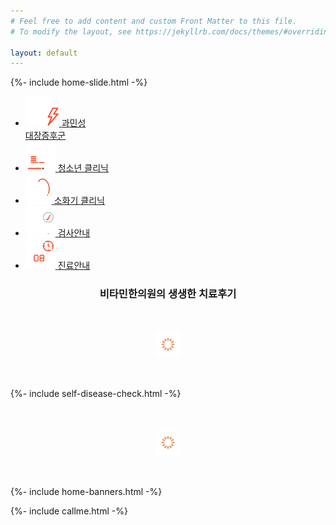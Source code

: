 ```yaml
---
# Feel free to add content and custom Front Matter to this file.
# To modify the layout, see https://jekyllrb.com/docs/themes/#overriding-theme-defaults

layout: default
---
```


{%- include home-slide.html -%}

<!-- 퀵링크 -->
<ul class="featured-links">
<li>
  <a href="/irritable-bowel-syndrome/gas">
    <img src="/assets/icon-featured-1.svg" alt="">
    <span>과민성<br>대장증후군</span>
  </a>
</li>
<li>
  <a href="/adolescence/physical">
    <img src="/assets/icon-featured-2.svg" alt="">
    <span>청소년 클리닉</span>
  </a>
</li>
<li>
  <a href="/digestive-organ/gastritis">
    <img src="/assets/icon-featured-3.svg" alt="">
    <span>소화기 클리닉</span>
  </a>
</li>
<li>
  <a href="/examinations/organic-acid">
    <img src="/assets/icon-featured-4.svg" alt="">
    <span>검사안내</span>
  </a>
</li>
<li>
  <a href="/about/services">
    <img src="/assets/icon-featured-5.svg" alt="">
    <span>진료안내</span>
  </a>
</li>
</ul>

<!-- 후기 -->
<h3 style="text-align:center"><strong>비타민한의원</strong>의 생생한 치료후기</h3>
<div id="featured-reviews" class="featured-articles">
  <img src="/assets/icon-loading.svg" alt="로딩중" width="40" height="40" style="display:block; margin:50px auto">
</div>
<script>
app.content.getByField({
  schemaKey: 'featured',
  field: 'display',
  value: 'review'
}).then(function (data) {
  // 순서 조정
  var unorderedData = [];
  var orderedData = [];
  Object.keys(data).forEach(function (key) {
    unorderedData.push(data[key]);
  });
  orderedData = unorderedData.sort(function (a, b) {
    return a.ordering - b.ordering;
  });
  // 데이터 삽입
  $('#featured-reviews').empty();
  orderedData.forEach(function (article) {
    var thumbnailId = (article.thumbnail && article.thumbnail[0] ? article.thumbnail[0].id : '');
    var title = article.title;
    var desc = article.desc;
    var url = (article.article ? '/articles?id=' + article.article.id : '/about/reviews');
    var markupSrc = [
      '<dl onclick="location.href = \'' + url + '\'">',
      '<dt><img id="' + thumbnailId + '" src="https://via.placeholder.com/300x180?text=..." alt=""></dt>',
      '<dd>',
        '<strong>' + title + '</strong>',
        '<p>' + desc + '</p>',
      '</dd>',
      '</dl>'
    ];
    $('#featured-reviews').append(markupSrc.join(''));
  });
  // 이미지 삽입
  orderedData.forEach(function (article) {
    var thumbnailId = (article.thumbnail && article.thumbnail[0] ? article.thumbnail[0].id : '');
    app.storage.getURL({
      fileId: thumbnailId
    }).then(function (url) {
      $('#' + thumbnailId).attr('src', url);
    });
  });
});
</script>

{%- include self-disease-check.html -%}

<!-- 의학정보 -->
<div id="featured-studies" class="featured-articles">
  <img src="/assets/icon-loading.svg" alt="로딩중" width="40" height="40" style="display:block; margin:50px auto">
</div>
<script>
app.content.getByField({
  schemaKey: 'featured',
  field: 'display',
  value: 'study'
}).then(function (data) {
  // 순서 조정
  var unorderedData = [];
  var orderedData = [];
  Object.keys(data).forEach(function (key) {
    unorderedData.push(data[key]);
  });
  orderedData = unorderedData.sort(function (a, b) {
    return a.ordering - b.ordering;
  });
  // 데이터 삽입
  $('#featured-studies').empty();
  orderedData.forEach(function (article) {
    var thumbnailId = (article.thumbnail && article.thumbnail[0] ? article.thumbnail[0].id : '');
    var title = article.title;
    var desc = article.desc;
    var url = (article.article ? '/articles?id=' + article.article.id : '/about/study');
    var markupSrc = [
      '<dl onclick="location.href = \'' + url + '\'">',
      '<dt><img id="' + thumbnailId + '" src="https://via.placeholder.com/300x180?text=..." alt=""></dt>',
      '<dd>',
        '<strong>' + title + '</strong>',
        '<p>' + desc + '</p>',
      '</dd>',
      '</dl>'
    ];
    $('#featured-studies').append(markupSrc.join(''));
  });
  // 이미지 삽입
  orderedData.forEach(function (article) {
    var thumbnailId = (article.thumbnail && article.thumbnail[0] ? article.thumbnail[0].id : '');
    app.storage.getURL({
      fileId: thumbnailId
    }).then(function (url) {
      $('#' + thumbnailId).attr('src', url);
    });
  });
});
</script>

{%- include home-banners.html -%}

{%- include callme.html -%}
